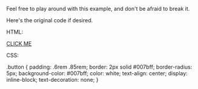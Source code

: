 Feel free to play around with this example, and don't be afraid to break it. 

Here's the original code if desired.

HTML:

<!DOCTYPE html>
<html lang="en">
  <head>
    <meta charset="UTF-8" />
    <meta name="viewport" content="width=device-width, initial-scale=1.0" />
    <title>CSS Button Example</title>
    <link href="styles.css" rel="stylesheet" />
  </head>
  <body>
    <section>
      <a href="#" class="button">CLICK ME</a>
    </section>
  </body>
</html>


CSS: 

.button {
    padding: .6rem .85rem;
    border: 2px solid #007bff;
    border-radius: 5px;
    background-color: #007bff;
    color: white;
    text-align: center;
    display: inline-block;
    text-decoration: none;
}